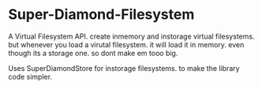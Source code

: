 # Super-Diamond-Filesystem
A Virtual Filesystem API. create inmemory and instorage virtual filesystems. but whenever you load a virutal filesystem. it will load it in memory. even though its a storage one. so dont make em tooo big.

Uses SuperDiamondStore for instorage filesystems. to make the library code simpler.
